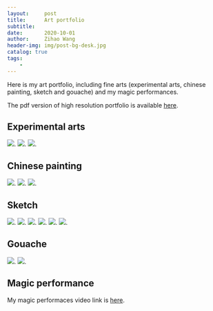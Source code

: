 ```yaml
---
layout:     post
title:      Art portfolio
subtitle:   
date:       2020-10-01
author:     Zihao Wang
header-img: img/post-bg-desk.jpg
catalog: true
tags:
    - 
---
```

Here is my art portfolio, including fine arts (experimental arts, chinese painting, sketch and gouache) and my magic performances.

The pdf version of high resolution portfolio is available [here](https://github.com/wangzh3/wangzh3.github.io/blob/master/upload/Portfolio/Portfolio.pdf).

## Experimental arts
![](https://github.com/wangzh3/wangzh3.github.io/blob/master/upload/Portfolio/experimental%20art/Portfolio_Page_03.jpg?raw=true).
![](https://github.com/wangzh3/wangzh3.github.io/blob/master/upload/Portfolio/experimental%20art/Portfolio_Page_04.jpg?raw=true).
![](https://github.com/wangzh3/wangzh3.github.io/blob/master/upload/Portfolio/experimental%20art/Portfolio_Page_05.jpg?raw=true).

## Chinese painting
![](https://github.com/wangzh3/wangzh3.github.io/blob/master/upload/Portfolio/chinese%20paint/Portfolio_Page_07.jpg?raw=true).
![](https://github.com/wangzh3/wangzh3.github.io/blob/master/upload/Portfolio/chinese%20paint/Portfolio_Page_08.jpg?raw=true).
![](https://github.com/wangzh3/wangzh3.github.io/blob/master/upload/Portfolio/chinese%20paint/Portfolio_Page_09.jpg?raw=true).

## Sketch
![](https://github.com/wangzh3/wangzh3.github.io/blob/master/upload/Portfolio/sketch/Portfolio_Page_11.jpg?raw=true).
![](https://github.com/wangzh3/wangzh3.github.io/blob/master/upload/Portfolio/sketch/Portfolio_Page_12.jpg?raw=true).
![](https://github.com/wangzh3/wangzh3.github.io/blob/master/upload/Portfolio/sketch/Portfolio_Page_13.jpg?raw=true).
![](https://github.com/wangzh3/wangzh3.github.io/blob/master/upload/Portfolio/sketch/Portfolio_Page_14.jpg?raw=true).
![](https://github.com/wangzh3/wangzh3.github.io/blob/master/upload/Portfolio/sketch/Portfolio_Page_15.jpg?raw=true).
![](https://github.com/wangzh3/wangzh3.github.io/blob/master/upload/Portfolio/sketch/Portfolio_Page_16.jpg?raw=true).

## Gouache
![](https://github.com/wangzh3/wangzh3.github.io/blob/master/upload/Portfolio/gouache/Portfolio_Page_18.jpg?raw=true).
![](https://github.com/wangzh3/wangzh3.github.io/blob/master/upload/Portfolio/gouache/Portfolio_Page_19.jpg?raw=true).

## Magic performance

My magic performaces video link is [here](https://www.youtube.com/playlist?list=PLExns4rbxy_Oai6NWz3Om_Ftjt8pZU_jF).